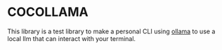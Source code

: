 # COCOLLAMA

This library is a test library to make a personal CLI using [ollama]() to use a local llm that can interact with your terminal. 